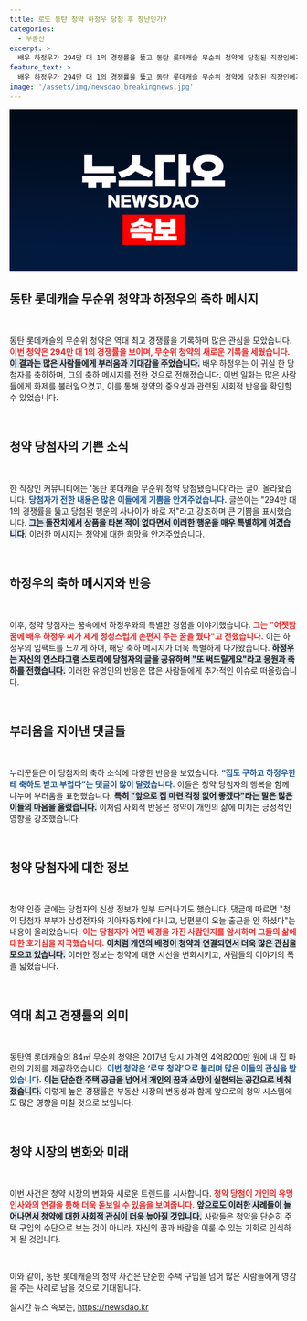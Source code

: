 ```yaml
---
title: 로또 동탄 청약 하정우 당첨 후 장난인가?
categories:
  - 부동산
excerpt: >
  배우 하정우가 294만 대 1의 경쟁률을 뚫고 동탄 롯데캐슬 무순위 청약에 당첨된 직장인에게 축하를 전해 화제가 되었습니다. 이듬해를 기대하게 만드는 행운의 주인공과의 퍼진 이야기! 클릭해서 더 알아보세요!
feature_text: >
  배우 하정우가 294만 대 1의 경쟁률을 뚫고 동탄 롯데캐슬 무순위 청약에 당첨된 직장인에게 축하를 전해 화제가 되었습니다. 이듬해를 기대하게 만드는 행운의 주인공과의 퍼진 이야기! 클릭해서 더 알아보세요!
image: '/assets/img/newsdao_breakingnews.jpg'
---
```


<p><img src="/assets/img/newsdao_breakingnews.jpg" alt="flaretime 속보" /></p>

<h2 data-ke-size="size26">동탄 롯데캐슬 무순위 청약과 하정우의 축하 메시지</h2>

<p data-ke-size="size16">&nbsp;</p>

<p>동탄 롯데캐슬의 무순위 청약은 역대 최고 경쟁률을 기록하며 많은 관심을 모았습니다. <b><span style="color: #ee2323;">이번 청약은 294만 대 1의 경쟁률을 보이며, 무순위 청약의 새로운 기록을 세웠습니다.</span></b> <b><span style="background-color: #21538527;">이 결과는 많은 사람들에게 부러움과 기대감을 주었습니다.</span></b> 배우 하정우는 이 귀실 한 당첨자를 축하하며, 그의 축하 메시지를 전한 것으로 전해졌습니다. 이번 일화는 많은 사람들에게 화제를 불러일으켰고, 이를 통해 청약의 중요성과 관련된 사회적 반응을 확인할 수 있었습니다.</p>

<p data-ke-size="size16">&nbsp;</p>

<h2 data-ke-size="size26">청약 당첨자의 기쁜 소식</h2>

<p data-ke-size="size16">&nbsp;</p>

<p>한 직장인 커뮤니티에는 '동탄 롯데캐슬 무순위 청약 당첨됐습니다'라는 글이 올라왔습니다. <b><span style="color: #1a5490;">당첨자가 전한 내용은 많은 이들에게 기쁨을 안겨주었습니다.</span></b> 글쓴이는 "294만 대 1의 경쟁률을 뚫고 당첨된 행운의 사나이가 바로 저"라고 강조하며 큰 기쁨을 표시했습니다. <b><span style="background-color: #21538527;">그는 돌잔치에서 상품을 타본 적이 없다면서 이러한 행운을 매우 특별하게 여겼습니다.</span></b> 이러한 메시지는 청약에 대한 희망을 안겨주었습니다.</p>

<p data-ke-size="size16">&nbsp;</p>

<h2 data-ke-size="size26">하정우의 축하 메시지와 반응</h2>

<p data-ke-size="size16">&nbsp;</p>

<p>이후, 청약 당첨자는 꿈속에서 하정우와의 특별한 경험을 이야기했습니다. <b><span style="color: #ee2323;">그는 "어젯밤 꿈에 배우 하정우 씨가 제게 정성스럽게 손편지 주는 꿈을 꿨다"고 전했습니다.</span></b> 이는 하정우의 임팩트를 느끼게 하며, 해당 축하 메시지가 더욱 특별하게 다가왔습니다. <b><span style="background-color: #21538527;">하정우는 자신의 인스타그램 스토리에 당첨자의 글을 공유하며 "또 써드릴게요"라고 응원과 축하를 전했습니다.</span></b> 이러한 유명인의 반응은 많은 사람들에게 추가적인 이슈로 떠올랐습니다.</p>

<p data-ke-size="size16">&nbsp;</p>

<h2 data-ke-size="size26">부러움을 자아낸 댓글들</h2>

<p data-ke-size="size16">&nbsp;</p>

<p>누리꾼들은 이 당첨자의 축하 소식에 다양한 반응을 보였습니다. <b><span style="color: #1a5490;">“집도 구하고 하정우한테 축하도 받고 부럽다”는 댓글이 많이 달렸습니다.</span></b> 이들은 청약 당첨자의 행복을 함께 나누며 부러움을 표현했습니다. <b><span style="background-color: #21538527;">특히 "앞으로 집 마련 걱정 없어 좋겠다"라는 말은 많은 이들의 마음을 울렸습니다.</span></b> 이처럼 사회적 반응은 청약이 개인의 삶에 미치는 긍정적인 영향을 강조했습니다.</p>

<p data-ke-size="size16">&nbsp;</p>

<h2 data-ke-size="size26">청약 당첨자에 대한 정보</h2>

<p data-ke-size="size16">&nbsp;</p>

<p>청약 인증 글에는 당첨자의 신상 정보가 일부 드러나기도 했습니다. 댓글에 따르면 "청약 당첨자 부부가 삼성전자와 기아자동차에 다니고, 남편분이 오늘 출근을 안 하셨다"는 내용이 올라왔습니다. <b><span style="color: #ee2323;">이는 당첨자가 어떤 배경을 가진 사람인지를 암시하며 그들의 삶에 대한 호기심을 자극했습니다.</span></b> <b><span style="background-color: #21538527;">이처럼 개인의 배경이 청약과 연결되면서 더욱 많은 관심을 모으고 있습니다.</span></b> 이러한 정보는 청약에 대한 시선을 변화시키고, 사람들의 이야기의 폭을 넓혔습니다.</p>

<p data-ke-size="size16">&nbsp;</p>

<h2 data-ke-size="size26">역대 최고 경쟁률의 의미</h2>

<p data-ke-size="size16">&nbsp;</p>

<p>동탄역 롯데캐슬의 84㎡ 무순위 청약은 2017년 당시 가격인 4억8200만 원에 내 집 마련의 기회를 제공하였습니다. <b><span style="color: #1a5490;">이번 청약은 ‘로또 청약’으로 불리며 많은 이들의 관심을 받았습니다.</span></b> <b><span style="background-color: #21538527;">이는 단순한 주택 공급을 넘어서 개인의 꿈과 소망이 실현되는 공간으로 비춰졌습니다.</span></b> 이렇게 높은 경쟁률은 부동산 시장의 변동성과 함께 앞으로의 청약 시스템에도 많은 영향을 미칠 것으로 보입니다.</p>

<p data-ke-size="size16">&nbsp;</p>

<h2 data-ke-size="size26">청약 시장의 변화와 미래</h2>

<p data-ke-size="size16">&nbsp;</p>

<p>이번 사건은 청약 시장의 변화와 새로운 트렌드를 시사합니다. <b><span style="color: #ee2323;">청약 당첨이 개인의 유명 인사와의 연결을 통해 더욱 돋보일 수 있음을 보여줍니다.</span></b> <b><span style="background-color: #21538527;">앞으로도 이러한 사례들이 늘어나면서 청약에 대한 사회적 관심이 더욱 높아질 것입니다.</span></b> 사람들은 청약을 단순히 주택 구입의 수단으로 보는 것이 아니라, 자신의 꿈과 바람을 이룰 수 있는 기회로 인식하게 될 것입니다.</p>

<p data-ke-size="size16">&nbsp;</p>

<p>이와 같이, 동탄 롯데캐슬의 청약 사건은 단순한 주택 구입을 넘어 많은 사람들에게 영감을 주는 사례로 남을 것으로 기대됩니다.</p>
실시간 뉴스 속보는, <a href="https://newsdao.kr" rel="dofollow">https://newsdao.kr</a>


